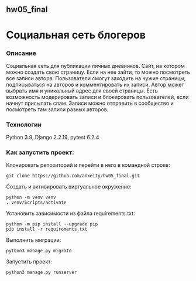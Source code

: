 ## hw05_final



# Социальная сеть блогеров

### Описание

Социальная сеть для публикации личных дневников. Сайт, на котором можно создать свою страницу. Если на нее зайти, то можно посмотреть все записи автора. Пользователи смогут заходить на чужие страницы, подписываться на авторов и комментировать их записи. Автор может выбрать имя и уникальный адрес для своей страницы. Есть возможность модерировать записи и блокировать пользователей, если начнут присылать спам. Записи можно отправить в сообщество и посмотреть там записи разных авторов.

### Технологии

Python 3.9, Django 2.2.19, pytest 6.2.4

### Как запустить проект:

Клонировать репозиторий и перейти в него в командной строке:

`git clone https://github.com/anxeity/hw05_final.git`

Cоздать и активировать виртуальное окружение:

```
python -m venv venv
. venv/Scripts/activate
```

Установить зависимости из файла requirements.txt:
```
python -m pip install --upgrade pip
pip install -r requirements.txt
```

Выполнить миграции:

`python3 manage.py migrate`

Запустить проект:

`python3 manage.py runserver`
